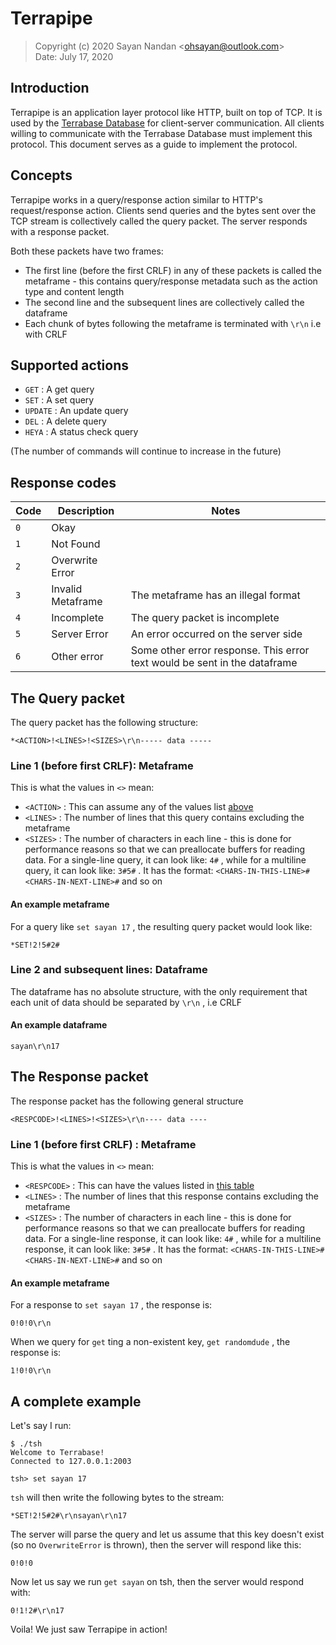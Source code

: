 # Terrapipe

> Copyright (c) 2020 Sayan Nandan <<ohsayan@outlook.com>><br>Date: July 17, 2020

## Introduction

Terrapipe is an application layer protocol like HTTP, built on top of TCP. It is used by the [Terrabase Database](https://github.com/terrabasedb/terrabase) for client-server communication. All clients willing to communicate with the Terrabase Database must implement this protocol. This document serves as a guide to implement the protocol.

## Concepts

Terrapipe works in a query/response action similar to HTTP's request/response action. Clients send queries and the bytes sent over the TCP stream is collectively called the query packet. The server responds with a response packet.

Both these packets have two frames:

* The first line (before the first CRLF) in any of these packets is called the metaframe - this contains query/response metadata such as the action type and content length
* The second line and the subsequent lines are collectively called the dataframe
* Each chunk of bytes following the metaframe is terminated with `\r\n` i.e with CRLF

## Supported actions

* `GET` : A get query
* `SET` : A set query
* `UPDATE` : An update query
* `DEL` : A delete query
* `HEYA` : A status check query

(The number of commands will continue to increase in the future)

## Response codes

| Code | Description | Notes |
| ---- | ------- | ----- |
`0` | Okay ||
`1` | Not Found||
`2` | Overwrite Error||
`3` | Invalid Metaframe|The metaframe has an illegal format|
`4` | Incomplete| The query packet is incomplete|
`5` | Server Error| An error occurred on the server side
`6` | Other error| Some other error response. This error text would be sent in the dataframe|


## The Query packet

The query packet has the following structure:

``` 
*<ACTION>!<LINES>!<SIZES>\r\n----- data -----
```

### Line 1 (before first CRLF): Metaframe

This is what the values in `<>` mean:

* `<ACTION>` : This can assume any of the values list [above](#supported-actions)
* `<LINES>` : The number of lines that this query contains excluding the metaframe
* `<SIZES>` : The number of characters in each line - this is done for performance reasons so that we can preallocate buffers for reading data. For a single-line query, it can look like: `4#` , while for a multiline query, it can look like: `3#5#` . It has the format: `<CHARS-IN-THIS-LINE>#<CHARS-IN-NEXT-LINE>#` and so on

#### An example metaframe

For a query like `set sayan 17` , the resulting query packet would look like:

``` shell
*SET!2!5#2#
```

### Line 2 and subsequent lines: Dataframe

The dataframe has no absolute structure, with the only requirement that each unit of data should be separated by `\r\n` , i.e CRLF

#### An example dataframe

`sayan\r\n17` 

## The Response packet

The response packet has the following general structure

``` 
<RESPCODE>!<LINES>!<SIZES>\r\n---- data ----
```

### Line 1 (before first CRLF) : Metaframe

This is what the values in `<>` mean:

* `<RESPCODE>` : This can have the values listed in [this table](#response-codes)
* `<LINES>` : The number of lines that this response contains excluding the metaframe
* `<SIZES>` : The number of characters in each line - this is done for performance reasons so that we can preallocate buffers for reading data. For a single-line response, it can look like: `4#` , while for a multiline response, it can look like: `3#5#` . It has the format: `<CHARS-IN-THIS-LINE>#<CHARS-IN-NEXT-LINE>#` and so on

#### An example metaframe

For a response to `set sayan 17` , the response is:

`0!0!0\r\n` 

When we query for `get` ting a non-existent key, `get randomdude` , the response is:

`1!0!0\r\n` 

## A complete example

Let's say I run:

``` shell
$ ./tsh
Welcome to Terrabase!
Connected to 127.0.0.1:2003

tsh> set sayan 17
```

`tsh` will then write the following bytes to the stream:

``` 
*SET!2!5#2#\r\nsayan\r\n17
```

The server will parse the query and let us assume that this key doesn't exist (so no `OverwriteError` is thrown), then the server will respond like this:

``` 
0!0!0
```

Now let us say we run `get sayan` on tsh, then the server would respond with:

``` 
0!1!2#\r\n17
```

Voila! We just saw Terrapipe in action!
